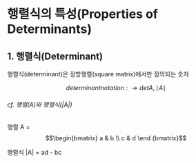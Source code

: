# 행렬식의 특성(Properties of Determinants)

## 1. 행렬식(Determinant)
행렬식(determinant)은 정방행렬(square matrix)에서만 정의되는 숫자

$$ determinant notation: \rightarrow det A, \mid{A}\mid $$

###### cf. 행렬(A)와 행렬식(|A|)

행렬 A = $$\begin{bmatrix}
a & b \\
c & d \end
{bmatrix}$$

행렬식 |A| = ad - bc 




